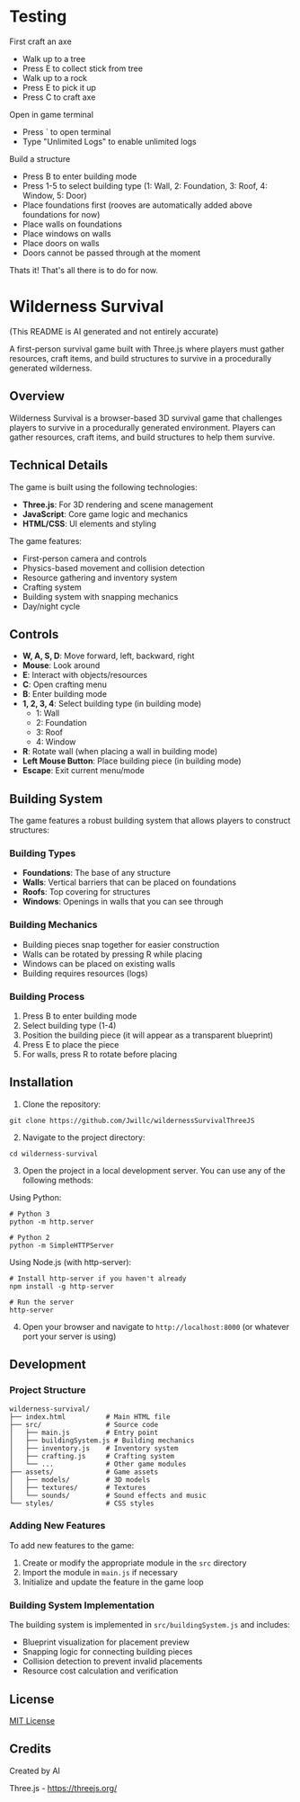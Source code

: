 # Testing

First craft an axe
- Walk up to a tree
- Press E to collect stick from tree
- Walk up to a rock
- Press E to pick it up
- Press C to craft axe

Open in game terminal
- Press ` to open terminal
- Type "Unlimited Logs" to enable unlimited logs

Build a structure
- Press B to enter building mode
- Press 1-5 to select building type (1: Wall, 2: Foundation, 3: Roof, 4: Window, 5: Door)
- Place foundations first (rooves are automatically added above foundations for now)
- Place walls on foundations
- Place windows on walls
- Place doors on walls
- Doors cannot be passed through at the moment

Thats it! That's all there is to do for now.

# Wilderness Survival

(This README is AI generated and not entirely accurate)

A first-person survival game built with Three.js where players must gather resources, craft items, and build structures to survive in a procedurally generated wilderness.

## Overview

Wilderness Survival is a browser-based 3D survival game that challenges players to survive in a procedurally generated environment. Players can gather resources, craft items, and build structures to help them survive.

## Technical Details

The game is built using the following technologies:

- **Three.js**: For 3D rendering and scene management
- **JavaScript**: Core game logic and mechanics
- **HTML/CSS**: UI elements and styling

The game features:
- First-person camera and controls
- Physics-based movement and collision detection
- Resource gathering and inventory system
- Crafting system
- Building system with snapping mechanics
- Day/night cycle

## Controls

- **W, A, S, D**: Move forward, left, backward, right
- **Mouse**: Look around
- **E**: Interact with objects/resources
- **C**: Open crafting menu
- **B**: Enter building mode
- **1, 2, 3, 4**: Select building type (in building mode)
  - 1: Wall
  - 2: Foundation
  - 3: Roof
  - 4: Window
- **R**: Rotate wall (when placing a wall in building mode)
- **Left Mouse Button**: Place building piece (in building mode)
- **Escape**: Exit current menu/mode

## Building System

The game features a robust building system that allows players to construct structures:

### Building Types
- **Foundations**: The base of any structure
- **Walls**: Vertical barriers that can be placed on foundations
- **Roofs**: Top covering for structures
- **Windows**: Openings in walls that you can see through

### Building Mechanics
- Building pieces snap together for easier construction
- Walls can be rotated by pressing R while placing
- Windows can be placed on existing walls
- Building requires resources (logs)

### Building Process
1. Press B to enter building mode
2. Select building type (1-4)
3. Position the building piece (it will appear as a transparent blueprint)
4. Press E to place the piece
5. For walls, press R to rotate before placing

## Installation

1. Clone the repository:
```
git clone https://github.com/Jwillc/wildernessSurvivalThreeJS
```

2. Navigate to the project directory:
```
cd wilderness-survival
```

3. Open the project in a local development server. You can use any of the following methods:

Using Python:
```
# Python 3
python -m http.server

# Python 2
python -m SimpleHTTPServer
```

Using Node.js (with http-server):
```
# Install http-server if you haven't already
npm install -g http-server

# Run the server
http-server
```

4. Open your browser and navigate to `http://localhost:8000` (or whatever port your server is using)

## Development

### Project Structure

```
wilderness-survival/
├── index.html          # Main HTML file
├── src/                # Source code
│   ├── main.js         # Entry point
│   ├── buildingSystem.js # Building mechanics
│   ├── inventory.js    # Inventory system
│   ├── crafting.js     # Crafting system
│   └── ...             # Other game modules
├── assets/             # Game assets
│   ├── models/         # 3D models
│   ├── textures/       # Textures
│   └── sounds/         # Sound effects and music
└── styles/             # CSS styles
```

### Adding New Features

To add new features to the game:

1. Create or modify the appropriate module in the `src` directory
2. Import the module in `main.js` if necessary
3. Initialize and update the feature in the game loop

### Building System Implementation

The building system is implemented in `src/buildingSystem.js` and includes:

- Blueprint visualization for placement preview
- Snapping logic for connecting building pieces
- Collision detection to prevent invalid placements
- Resource cost calculation and verification

## License

[MIT License](LICENSE)

## Credits

Created by AI

Three.js - https://threejs.org/
